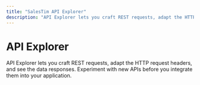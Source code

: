 ```yaml
---
title: "SalesTim API Explorer"
description: "API Explorer lets you craft REST requests, adapt the HTTP request headers, and see the data responses."
---
```


# API Explorer
<Classification label="public" />

API Explorer lets you craft REST requests, adapt the HTTP request headers, and see the data responses. Experiment with new APIs before you integrate them into your application.

<Authentication />

<SwaggerViewer openApiFileUrl="https://dist.salestim.com/api/v1.0/open-api/io.salestim.automation.api.definition.yaml"/>
